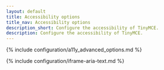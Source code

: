 ```yaml
---
layout: default
title: Accessibility options
title_nav: Accessibility options
description_short: Configure the accessibility of TinyMCE.
description: Configure the accessibility of TinyMCE.
---
```


{% include configuration/a11y_advanced_options.md %}

{% include configuration/iframe-aria-text.md %}
